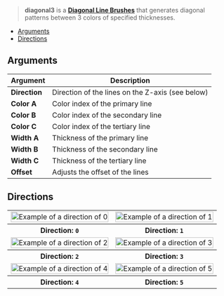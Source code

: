 > **diagonal3** is a **[Diagonal Line Brushes](Diagonal-Line-Brushes)** that generates diagonal patterns between 3 colors of specified thicknesses.

<!-- TOC -->
- [Arguments](#arguments)
- [Directions](#directions)

## Arguments

Argument | Description
--------- | -----------
**Direction** | Direction of the lines on the Z-axis (see below)
**Color A** | Color index of the primary line
**Color B** | Color index of the secondary line
**Color C** | Color index of the tertiary line
**Width A** | Thickness of the primary line
**Width B** | Thickness of the secondary line
**Width C** | Thickness of the tertiary line
**Offset** | Adjusts the offset of the lines

## Directions

<!-- SAMPLE diagonal3_directions 2 -->
<table>
	<tbody>
		<tr>
			<td width="50%"><img width="100%" src="https://s3.amazonaws.com/misc.lachlanmcdonald.com/magicavoxel-shaders/0.10.4/diagonal3_direction0.png" alt="Example of a direction of 0"></td>
			<td width="50%"><img width="100%" src="https://s3.amazonaws.com/misc.lachlanmcdonald.com/magicavoxel-shaders/0.10.4/diagonal3_direction1.png" alt="Example of a direction of 1"></td>
		</tr>
		<tr>
			<th>Direction: <code>0</code></th>
			<th>Direction: <code>1</code></th>
		</tr>
		<tr>
			<td width="50%"><img width="100%" src="https://s3.amazonaws.com/misc.lachlanmcdonald.com/magicavoxel-shaders/0.10.4/diagonal3_direction2.png" alt="Example of a direction of 2"></td>
			<td width="50%"><img width="100%" src="https://s3.amazonaws.com/misc.lachlanmcdonald.com/magicavoxel-shaders/0.10.4/diagonal3_direction3.png" alt="Example of a direction of 3"></td>
		</tr>
		<tr>
			<th>Direction: <code>2</code></th>
			<th>Direction: <code>3</code></th>
		</tr>
		<tr>
			<td width="50%"><img width="100%" src="https://s3.amazonaws.com/misc.lachlanmcdonald.com/magicavoxel-shaders/0.10.4/diagonal3_direction4.png" alt="Example of a direction of 4"></td>
			<td width="50%"><img width="100%" src="https://s3.amazonaws.com/misc.lachlanmcdonald.com/magicavoxel-shaders/0.10.4/diagonal3_direction5.png" alt="Example of a direction of 5"></td>
		</tr>
		<tr>
			<th>Direction: <code>4</code></th>
			<th>Direction: <code>5</code></th>
		</tr>
	</tbody>
</table>
<!-- END -->

